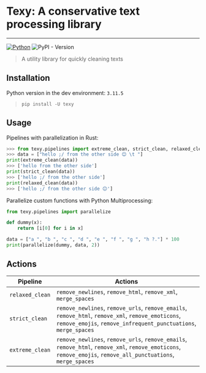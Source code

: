 # Texy: A conservative text processing library

---

[![Python](https://github.com/mdmmn378/texy/actions/workflows/build-publish.yaml/badge.svg)](https://github.com/mdmmn378/texy/actions/workflows/build-publish.yaml) ![PyPI - Version](https://img.shields.io/pypi/v/texy)

> A utility library for quickly cleaning texts

## Installation

Python version in the dev environment: `3.11.5`

> `pip install -U texy`

## Usage

Pipelines with parallelization in Rust:

```python
>>> from texy.pipelines import extreme_clean, strict_clean, relaxed_clean
>>> data = ["hello ;/ from the other side 😊 \t "]
print(extreme_clean(data))
>>> ['hello from the other side']
print(strict_clean(data))
>>> ['hello ;/ from the other side']
print(relaxed_clean(data))
>>> ['hello ;/ from the other side 😊']
```

Parallelize custom functions with Python Multiprocessing:

```python
from texy.pipelines import parallelize

def dummy(x):
    return [i[0] for i in x]

data = ["a ", "b ", "c ", "d ", "e ", "f ", "g ", "h ?."] * 100
print(parallelize(dummy, data, 2))
```

## Actions

| Pipeline        | Actions                                                                                                                                                               |
| --------------- | --------------------------------------------------------------------------------------------------------------------------------------------------------------------- |
| `relaxed_clean` | `remove_newlines`, `remove_html`, `remove_xml`, `merge_spaces`                                                                                                        |
| `strict_clean`  | `remove_newlines`, `remove_urls`, `remove_emails`, `remove_html`, `remove_xml`, `remove_emoticons`, `remove_emojis`, `remove_infrequent_punctuations`, `merge_spaces` |
| `extreme_clean` | `remove_newlines`, `remove_urls`, `remove_emails`, `remove_html`, `remove_xml`, `remove_emoticons`, `remove_emojis`, `remove_all_punctuations`, `merge_spaces`        |
